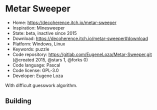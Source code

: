 # Metar Sweeper

- Home: https://decoherence.itch.io/metar-sweeper
- Inspiration: Minesweeper
- State: beta, inactive since 2015
- Download: https://decoherence.itch.io/metar-sweeper#download
- Platform: Windows, Linux
- Keywords: puzzle
- Code repository: https://gitlab.com/EugeneLoza/Metar-Sweeper.git (@created 2015, @stars 1, @forks 0)
- Code language: Pascal
- Code license: GPL-3.0
- Developer: Eugene Loza

With difficult guesswork algorithm.

## Building
